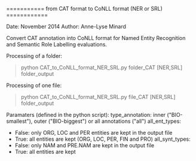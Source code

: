 =========== from CAT format to CoNLL format (NER or SRL) ============

Date: November 2014
Author: Anne-Lyse Minard

Convert CAT annotation into CoNLL format for Named Entity Recognition and Semantic Role Labelling evaluations.


 
Processing of a folder:
> python CAT_to_CoNLL_format_NER_SRL.py folder_CAT [NER,SRL] folder_output

Processing of one file: 
> python CAT_to_CoNLL_format_NER_SRL.py file_CAT [NER,SRL] folder_output

Paramaters (defined in the python script):
type_annotation: inner ("BIO-smallest"), outer ("BIO-biggest") or all annotations ("all")
all_ent_types: 
- False: only ORG, LOC and PER entities are kept in the output file
- True: all entities are kept (ORG, LOC, PER, FIN and PRO)
all_synt_types:
- False: only NAM and PRE.NAM are kept in the output file
- True: all entities are kept

